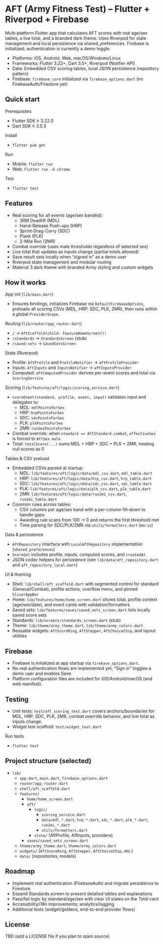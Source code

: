# AFT (Army Fitness Test) – Flutter + Riverpod + Firebase

Multi-platform Flutter app that calculates AFT scores with real age/sex tables, a live total, and a branded dark theme. Uses Riverpod for state management and local persistence via shared_preferences. Firebase is initialized; authentication is currently a demo toggle.

- Platforms: iOS, Android, Web, macOS/Windows/Linux
- Frameworks: Flutter 3.22+, Dart 3.5+, Riverpod (Notifier API)
- Data: Embedded CSV scoring tables, local JSON persistence (repository pattern)
- Firebase: `firebase_core` initialized via `firebase_options.dart` (no FirebaseAuth/Firestore yet)

## Quick start

Prerequisites
- Flutter SDK ≥ 3.22.0
- Dart SDK ≥ 3.5.3

Install
- `flutter pub get`

Run
- Mobile: `flutter run`
- Web: `flutter run -d chrome`

Test
- `flutter test`

## Features

- Real scoring for all events (age/sex banded):
  - 3RM Deadlift (MDL)
  - Hand-Release Push-ups (HRP)
  - Sprint-Drag-Carry (SDC)
  - Plank (PLK)
  - 2-Mile Run (2MR)
- Combat override (uses male thresholds regardless of selected sex)
- Live total that updates as inputs change (partial totals allowed)
- Save result sets locally when “signed in” as a demo user
- Riverpod state management and modular routing
- Material 3 dark theme with branded Army styling and custom widgets

## How it works

App init (`lib/main.dart`)
- Ensures bindings, initializes Firebase via `DefaultFirebaseOptions`, preloads all scoring CSVs (MDL, HRP, SDC, PLK, 2MR), then runs within a global `ProviderScope`.

Routing (`lib/router/app_router.dart`)
- `/` → `AftScaffold(child: FeatureHomeScreen())`
- `/standards` → `StandardsScreen` (stub)
- `/saved-sets` → `SavedSetsScreen`

State (Riverpod)
- Profile: `AftProfile` and `ProfileNotifier` → `aftProfileProvider`
- Inputs: `AftInputs` and `InputsNotifier` → `aftInputsProvider`
- Computed: `aftComputedProvider` derives per-event scores and total via `ScoringService`

Scoring (`lib/features/aft/logic/scoring_service.dart`)
- `scoreEvent(standard, profile, event, input)` validates input and delegates to:
  - MDL: `mdlPointsForSex`
  - HRP: `hrpPointsForSex`
  - SDC: `sdcPointsForSex`
  - PLK: `plkPointsForSex`
  - 2MR: `run2miPointsForSex`
- Combat override: when `standard == AftStandard.combat`, `effectiveSex` is forced to `AftSex.male`
- Total: `totalScore(...)` sums MDL + HRP + SDC + PLK + 2MR, treating null scores as 0

Tables & CSV preload
- Embedded CSVs parsed at startup:
  - MDL: `lib/features/aft/logic/data/mdl_csv.dart`, `mdl_table.dart`
  - HRP: `lib/features/aft/logic/data/hrp_csv.dart`, `hrp_table.dart`
  - SDC: `lib/features/aft/logic/data/sdc_csv.dart`, `sdc_table.dart`
  - PLK: `lib/features/aft/logic/data/plk_csv.dart`, `plk_table.dart`
  - 2MR: `lib/features/aft/logic/data/run2mi_csv.dart`, `run2mi_table.dart`
- Common rules across tables:
  - CSV columns per age/sex band with a per-column fill-down to handle gaps
  - Awarding rule scans from 100 → 0 and returns the first threshold met
  - Time parsing for SDC/PLK/2MR via `utils/formatters.dart` (`mm:ss`)

Data & persistence
- `AftRepository` interface with `LocalAftRepository` implementation (`shared_preferences`)
- `ScoreSet` includes profile, inputs, computed scores, and `createdAt`
- JSON codec helpers for persistence (see `lib/data/aft_repository.dart` and `aft_repository_local.dart`)

UI & theming
- Shell: `lib/shell/aft_scaffold.dart` with segmented control for standard (General/Combat), profile actions, overflow menu, and pinned `SliverAppBar`
- Home: `lib/features/home/home_screen.dart` shows total, profile context (age/sex/date), and event cards with validation/formatters
- Saved sets: `lib/features/saves/saved_sets_screen.dart` lists locally saved score sets
- Standards: `lib/screens/standards_screen.dart` (stub)
- Theme: `lib/theme/army_theme.dart`, `lib/theme/army_colors.dart`
- Reusable widgets: `AftScoreRing`, `AftStepper`, `AftChoiceChip`, and layout utilities

## Firebase

- Firebase is initialized at app startup via `firebase_options.dart`.
- No real authentication flows are implemented yet; “Sign in” toggles a demo user and enables Save.
- Platform configuration files are included for iOS/Android/macOS (and web manifest).

## Testing

- Unit tests: `test/aft_scoring_test.dart` covers anchors/boundaries for MDL, HRP, SDC, PLK, 2MR, combat override behavior, and live total as inputs change.
- Widget test scaffold: `test/widget_test.dart`

Run tests
- `flutter test`

## Project structure (selected)

- `lib/`
  - `app.dart`, `main.dart`, `firebase_options.dart`
  - `router/app_router.dart`
  - `shell/aft_scaffold.dart`
  - `features/`
    - `home/home_screen.dart`
    - `aft/`
      - `logic/`
        - `scoring_service.dart`
        - `data/mdl_*.dart`, `hrp_*.dart`, `sdc_*.dart`, `plk_*.dart`, `run2mi_*.dart`
        - `utils/formatters.dart`
      - `state/` (AftProfile, AftInputs, providers)
    - `saves/saved_sets_screen.dart`
  - `theme/army_theme.dart`, `theme/army_colors.dart`
  - `widgets/` (`AftScoreRing`, `AftStepper`, `AftChoiceChip`, etc.)
  - `data/` (repositories, models)

## Roadmap

- Implement real authentication (FirebaseAuth) and migrate persistence to Firestore
- Expand Standards screen to present detailed tables and explanations
- Pass/fail logic by standard/age/sex with clear UI states on the Total card
- Accessibility/i18n improvements; analytics/logging
- Additional tests (widget/goldens, end-to-end provider flows)

## License

TBD (add a LICENSE file if you plan to open source)
